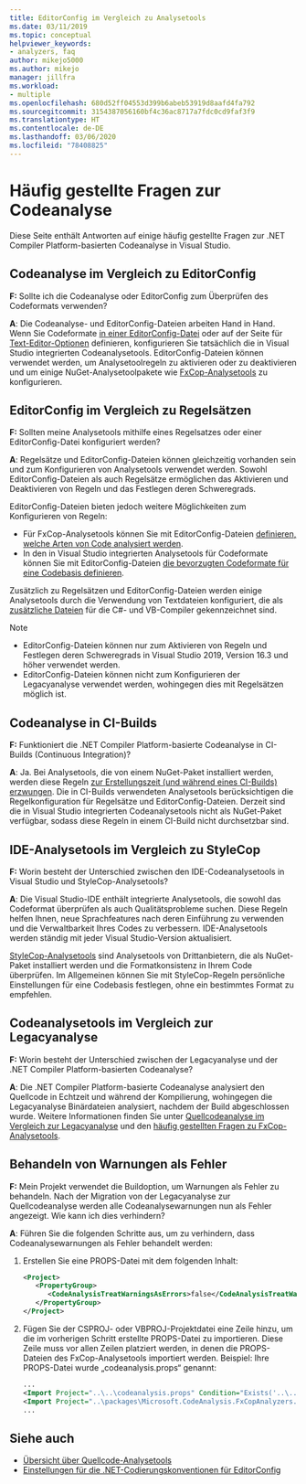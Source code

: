 ```yaml
---
title: EditorConfig im Vergleich zu Analysetools
ms.date: 03/11/2019
ms.topic: conceptual
helpviewer_keywords:
- analyzers, faq
author: mikejo5000
ms.author: mikejo
manager: jillfra
ms.workload:
- multiple
ms.openlocfilehash: 680d52ff04553d399b6abeb53919d8aafd4fa792
ms.sourcegitcommit: 3154387056160bf4c36ac8717a7fdc0cd9faf3f9
ms.translationtype: HT
ms.contentlocale: de-DE
ms.lasthandoff: 03/06/2020
ms.locfileid: "78408825"
---
```

# <a name="code-analysis-faq"></a>Häufig gestellte Fragen zur Codeanalyse

Diese Seite enthält Antworten auf einige häufig gestellte Fragen zur .NET Compiler Platform-basierten Codeanalyse in Visual Studio.

## <a name="code-analysis-versus-editorconfig"></a>Codeanalyse im Vergleich zu EditorConfig

**F:** Sollte ich die Codeanalyse oder EditorConfig zum Überprüfen des Codeformats verwenden?

**A**: Die Codeanalyse- und EditorConfig-Dateien arbeiten Hand in Hand. Wenn Sie Codeformate [in einer EditorConfig-Datei](../ide/editorconfig-code-style-settings-reference.md) oder auf der Seite für [Text-Editor-Optionen](../ide/code-styles-and-code-cleanup.md) definieren, konfigurieren Sie tatsächlich die in Visual Studio integrierten Codeanalysetools. EditorConfig-Dateien können verwendet werden, um Analysetoolregeln zu aktivieren oder zu deaktivieren und um einige NuGet-Analysetoolpakete wie [FxCop-Analysetools](configure-fxcop-analyzers.md) zu konfigurieren.

## <a name="editorconfig-versus-rule-sets"></a>EditorConfig im Vergleich zu Regelsätzen

**F:** Sollten meine Analysetools mithilfe eines Regelsatzes oder einer EditorConfig-Datei konfiguriert werden?

**A**: Regelsätze und EditorConfig-Dateien können gleichzeitig vorhanden sein und zum Konfigurieren von Analysetools verwendet werden. Sowohl EditorConfig-Dateien als auch Regelsätze ermöglichen das Aktivieren und Deaktivieren von Regeln und das Festlegen deren Schweregrads.

EditorConfig-Dateien bieten jedoch weitere Möglichkeiten zum Konfigurieren von Regeln:

- Für FxCop-Analysetools können Sie mit EditorConfig-Dateien [definieren, welche Arten von Code analysiert werden](fxcop-analyzer-options.md).
- In den in Visual Studio integrierten Analysetools für Codeformate können Sie mit EditorConfig-Dateien [die bevorzugten Codeformate für eine Codebasis definieren](../ide/editorconfig-code-style-settings-reference.md).

Zusätzlich zu Regelsätzen und EditorConfig-Dateien werden einige Analysetools durch die Verwendung von Textdateien konfiguriert, die als [zusätzliche Dateien](../ide/build-actions.md#build-action-values) für die C#- und VB-Compiler gekennzeichnet sind.

> [!NOTE]
> - EditorConfig-Dateien können nur zum Aktivieren von Regeln und Festlegen deren Schweregrads in Visual Studio 2019, Version 16.3 und höher verwendet werden.
> - EditorConfig-Dateien können nicht zum Konfigurieren der Legacyanalyse verwendet werden, wohingegen dies mit Regelsätzen möglich ist.

## <a name="code-analysis-in-ci-builds"></a>Codeanalyse in CI-Builds

**F:** Funktioniert die .NET Compiler Platform-basierte Codeanalyse in CI-Builds (Continuous Integration)?

**A**: Ja. Bei Analysetools, die von einem NuGet-Paket installiert werden, werden diese Regeln [zur Erstellungszeit (und während eines CI-Builds) erzwungen](roslyn-analyzers-overview.md#build-errors). Die in CI-Builds verwendeten Analysetools berücksichtigen die Regelkonfiguration für Regelsätze und EditorConfig-Dateien. Derzeit sind die in Visual Studio integrierten Codeanalysetools nicht als NuGet-Paket verfügbar, sodass diese Regeln in einem CI-Build nicht durchsetzbar sind.

## <a name="ide-analyzers-versus-stylecop"></a>IDE-Analysetools im Vergleich zu StyleCop

**F:** Worin besteht der Unterschied zwischen den IDE-Codeanalysetools in Visual Studio und StyleCop-Analysetools?

**A**: Die Visual Studio-IDE enthält integrierte Analysetools, die sowohl das Codeformat überprüfen als auch Qualitätsprobleme suchen. Diese Regeln helfen Ihnen, neue Sprachfeatures nach deren Einführung zu verwenden und die Verwaltbarkeit Ihres Codes zu verbessern. IDE-Analysetools werden ständig mit jeder Visual Studio-Version aktualisiert.

[StyleCop-Analysetools](https://github.com/DotNetAnalyzers/StyleCopAnalyzers) sind Analysetools von Drittanbietern, die als NuGet-Paket installiert werden und die Formatkonsistenz in Ihrem Code überprüfen. Im Allgemeinen können Sie mit StyleCop-Regeln persönliche Einstellungen für eine Codebasis festlegen, ohne ein bestimmtes Format zu empfehlen.

## <a name="code-analyzers-versus-legacy-analysis"></a>Codeanalysetools im Vergleich zur Legacyanalyse

**F:** Worin besteht der Unterschied zwischen der Legacyanalyse und der .NET Compiler Platform-basierten Codeanalyse?

**A**: Die .NET Compiler Platform-basierte Codeanalyse analysiert den Quellcode in Echtzeit und während der Kompilierung, wohingegen die Legacyanalyse Binärdateien analysiert, nachdem der Build abgeschlossen wurde. Weitere Informationen finden Sie unter [Quellcodeanalyse im Vergleich zur Legacyanalyse](roslyn-analyzers-overview.md#source-code-analysis-versus-legacy-analysis) und den [häufig gestellten Fragen zu FxCop-Analysetools](fxcop-analyzers-faq.md).

## <a name="treat-warnings-as-errors"></a>Behandeln von Warnungen als Fehler

**F:** Mein Projekt verwendet die Buildoption, um Warnungen als Fehler zu behandeln. Nach der Migration von der Legacyanalyse zur Quellcodeanalyse werden alle Codeanalysewarnungen nun als Fehler angezeigt. Wie kann ich dies verhindern?

**A**: Führen Sie die folgenden Schritte aus, um zu verhindern, dass Codeanalysewarnungen als Fehler behandelt werden:

  1. Erstellen Sie eine PROPS-Datei mit dem folgenden Inhalt:

     ```xml
     <Project>
        <PropertyGroup>
           <CodeAnalysisTreatWarningsAsErrors>false</CodeAnalysisTreatWarningsAsErrors>
        </PropertyGroup>
     </Project>
     ```

  2. Fügen Sie der CSPROJ- oder VBPROJ-Projektdatei eine Zeile hinzu, um die im vorherigen Schritt erstellte PROPS-Datei zu importieren. Diese Zeile muss vor allen Zeilen platziert werden, in denen die PROPS-Dateien des FxCop-Analysetools importiert werden. Beispiel: Ihre PROPS-Datei wurde „codeanalysis.props“ genannt:

     ```xml
     ...
     <Import Project="..\..\codeanalysis.props" Condition="Exists('..\..\codeanalysis.props')" />
     <Import Project="..\packages\Microsoft.CodeAnalysis.FxCopAnalyzers.2.6.5\build\Microsoft.CodeAnalysis.FxCopAnalyzers.props" Condition="Exists('..\packages\Microsoft.CodeAnalysis.FxCopAnalyzers.2.6.5\build\Microsoft.CodeAnalysis.FxCopAnalyzers.props')" />
     ...
     ```

## <a name="see-also"></a>Siehe auch

- [Übersicht über Quellcode-Analysetools](roslyn-analyzers-overview.md)
- [Einstellungen für die .NET-Codierungskonventionen für EditorConfig](../ide/editorconfig-code-style-settings-reference.md)

